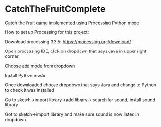 # CatchTheFruitComplete
Catch the Fruit game implemented using Processing Python mode

How to set up Processing for this project:

Download processing 3.3.5: https://processing.org/download/

Open processing IDE, click on dropdown that says Java in upper right corner

Choose add mode from dropdown

Install Python mode

Once downloaded choose dropdown that says Java and change to Python to check it was installed

Go to sketch->import library->add library-> search for sound,  install sound library

Got to sketch->import library and make sure sound is now listed in dropdown

